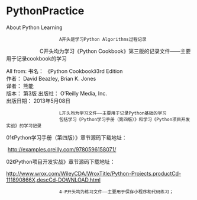 # PythonPractice
About Python Learning

                        A开头是学习Python Algorithms过程记录


                        C开头均为学习《Python Cookbook》第三版的记录文件——主要用于记录cookbook的学习
                        

All from:
            书名： 《Python Cookbook》3rd Edition            
            作者： David Beazley, Brian K. Jones           
            译者： 熊能            
            版本： 第3版
            出版社： O’Reilly Media, Inc.            
            出版日期： 2013年5月08日


                        L开头均为学习文件——主要用于记录Python基础的学习
                        包括学习《Python学习手册（第四版）》和学习《Python项目开发实战》的学习记录
                      
 01《Python学习手册（第四版）》章节源码下载地址：
            
  http://examples.oreilly.com/9780596158071/
  
 02《Python项目开发实战》章节源码下载地址：
            
            
  http://www.wrox.com/WileyCDA/WroxTitle/Python-Projects.productCd-111890866X,descCd-DOWNLOAD.html



                        4-P开头均为练习文件——主要用于保存小程序和代码练习；


